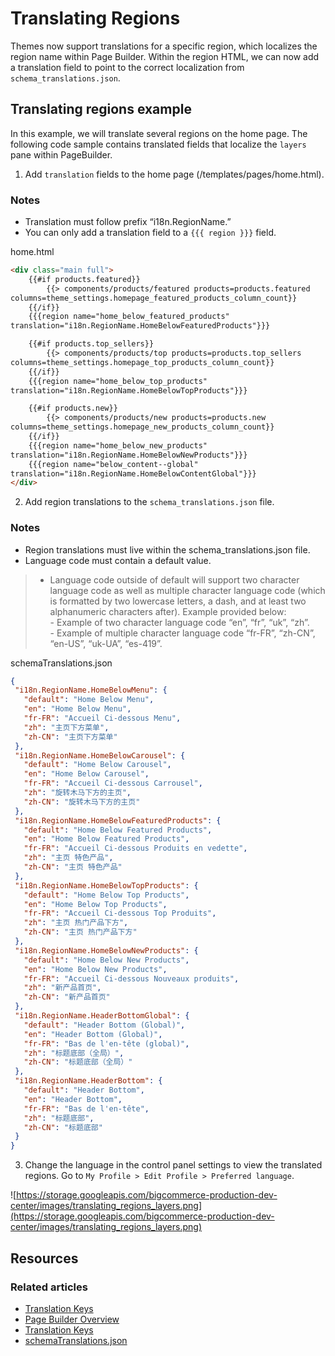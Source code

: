 # Translating Regions



Themes now support translations for a specific region, which localizes the region name within Page Builder. Within the region HTML, we can now add a translation field to point to the correct localization from `schema_translations.json`. 

## Translating regions example

In this example, we will translate several regions on the home page. The following code sample contains translated fields that localize the `layers` pane within PageBuilder.


1. Add `translation` fields to the home page (/templates/pages/home.html).

<div class="HubBlock--callout">
<div class="CalloutBlock--info">
<div class="HubBlock-content">

<!-- theme: info -->

### Notes 
* Translation must follow prefix “i18n.RegionName.” 
* You can only add a translation field to a `{{{ region }}}` field.
    
</div>
</div>
</div>

home.html
```html
<div class="main full">
    {{#if products.featured}}
        {{> components/products/featured products=products.featured 
columns=theme_settings.homepage_featured_products_column_count}}
    {{/if}}
    {{{region name="home_below_featured_products" 
translation="i18n.RegionName.HomeBelowFeaturedProducts"}}}

    {{#if products.top_sellers}}
        {{> components/products/top products=products.top_sellers 
columns=theme_settings.homepage_top_products_column_count}}
    {{/if}}
    {{{region name="home_below_top_products" 
translation="i18n.RegionName.HomeBelowTopProducts"}}}

    {{#if products.new}}
        {{> components/products/new products=products.new 
columns=theme_settings.homepage_new_products_column_count}}
    {{/if}}
    {{{region name="home_below_new_products" 
translation="i18n.RegionName.HomeBelowNewProducts"}}}
    {{{region name="below_content--global" 
translation="i18n.RegionName.HomeBelowContentGlobal"}}} 
</div>
```

2. Add region translations to the `schema_translations.json` file. 

<div class="HubBlock--callout">
<div class="CalloutBlock--info">
<div class="HubBlock-content">

<!-- theme: info -->

### Notes 
    
* Region translations must live within the schema_translations.json file.
* Language code must contain a default value.
> * Language code outside of default will support two character language code as well as multiple character language code (which is formatted by two lowercase letters, a dash, and at least two alphanumeric characters after). Example provided below:<br/>
        - Example of two character language code “en”, “fr”, “uk”, “zh”.<br />
        - Example of multiple character language code “fr-FR”, “zh-CN”, “en-US”, “uk-UA”, “es-419”.

</div>
</div>
</div>


schemaTranslations.json

```json
{
 "i18n.RegionName.HomeBelowMenu": {
   "default": "Home Below Menu",
   "en": "Home Below Menu",
   "fr-FR": "Accueil Ci-dessous Menu",
   "zh": "主页下方菜单",
   "zh-CN": "主页下方菜单"
 },
 "i18n.RegionName.HomeBelowCarousel": {
   "default": "Home Below Carousel",
   "en": "Home Below Carousel",
   "fr-FR": "Accueil Ci-dessous Carrousel",
   "zh": "旋转木马下方的主页",
   "zh-CN": "旋转木马下方的主页"
 },
 "i18n.RegionName.HomeBelowFeaturedProducts": {
   "default": "Home Below Featured Products",
   "en": "Home Below Featured Products",
   "fr-FR": "Accueil Ci-dessous Produits en vedette",
   "zh": "主页 特色产品",
   "zh-CN": "主页 特色产品"
 },
 "i18n.RegionName.HomeBelowTopProducts": {
   "default": "Home Below Top Products",
   "en": "Home Below Top Products",
   "fr-FR": "Accueil Ci-dessous Top Produits",
   "zh": "主页 热门产品下方",
   "zh-CN": "主页 热门产品下方"
 },
 "i18n.RegionName.HomeBelowNewProducts": {
   "default": "Home Below New Products",
   "en": "Home Below New Products",
   "fr-FR": "Accueil Ci-dessous Nouveaux produits",
   "zh": "新产品首页",
   "zh-CN": "新产品首页"
 },
 "i18n.RegionName.HeaderBottomGlobal": {
   "default": "Header Bottom (Global)",
   "en": "Header Bottom (Global)",
   "fr-FR": "Bas de l'en-tête (global)",
   "zh": "标题底部（全局）",
   "zh-CN": "标题底部（全局）"
 },
 "i18n.RegionName.HeaderBottom": {
   "default": "Header Bottom",
   "en": "Header Bottom",
   "fr-FR": "Bas de l'en-tête",
   "zh": "标题底部",
   "zh-CN": "标题底部"
 }
}
```

3. Change the language in the control panel settings to view the translated regions. Go to `My Profile > Edit Profile > Preferred language`.


![https://storage.googleapis.com/bigcommerce-production-dev-center/images/translating_regions_layers.png](https://storage.googleapis.com/bigcommerce-production-dev-center/images/translating_regions_layers.png)



## Resources

### Related articles

* [Translation Keys](https://developer.bigcommerce.com/stencil-docs/localization/translation-keys)
* [Page Builder Overview](https://developer.bigcommerce.com/stencil-docs/page-builder/page-builder-overview)
* [Translation Keys](https://developer.bigcommerce.com/stencil-docs/localization/translation-keys)
* [schemaTranslations.json](https://developer.bigcommerce.com/stencil-docs/storefront-customization/directory-structure#schematranslationsjson)
 
